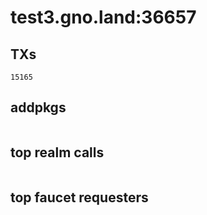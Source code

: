 # test3.gno.land:36657

## TXs
```
15165
```

## addpkgs
```
```

## top realm calls
```
```

## top faucet requesters
```
```

